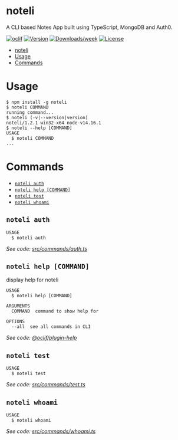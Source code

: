 # noteli

A CLI based Notes App built using TypeScript, MongoDB and Auth0.

[![oclif](https://img.shields.io/badge/cli-oclif-brightgreen.svg)](https://oclif.io)
[![Version](https://img.shields.io/npm/v/noteli.svg)](https://npmjs.org/package/noteli)
[![Downloads/week](https://img.shields.io/npm/dw/noteli.svg)](https://npmjs.org/package/noteli)
[![License](https://img.shields.io/npm/l/noteli.svg)](https://github.com/sahilpabale/noteli/blob/master/package.json)

<!-- toc -->
* [noteli](#noteli)
* [Usage](#usage)
* [Commands](#commands)
<!-- tocstop -->

# Usage

<!-- usage -->
```sh-session
$ npm install -g noteli
$ noteli COMMAND
running command...
$ noteli (-v|--version|version)
noteli/1.2.1 win32-x64 node-v14.16.1
$ noteli --help [COMMAND]
USAGE
  $ noteli COMMAND
...
```
<!-- usagestop -->

# Commands

<!-- commands -->
* [`noteli auth`](#noteli-auth)
* [`noteli help [COMMAND]`](#noteli-help-command)
* [`noteli test`](#noteli-test)
* [`noteli whoami`](#noteli-whoami)

## `noteli auth`

```
USAGE
  $ noteli auth
```

_See code: [src/commands/auth.ts](https://github.com/sahilpabale/noteli/blob/v1.2.1/src/commands/auth.ts)_

## `noteli help [COMMAND]`

display help for noteli

```
USAGE
  $ noteli help [COMMAND]

ARGUMENTS
  COMMAND  command to show help for

OPTIONS
  --all  see all commands in CLI
```

_See code: [@oclif/plugin-help](https://github.com/oclif/plugin-help/blob/v3.2.3/src/commands/help.ts)_

## `noteli test`

```
USAGE
  $ noteli test
```

_See code: [src/commands/test.ts](https://github.com/sahilpabale/noteli/blob/v1.2.1/src/commands/test.ts)_

## `noteli whoami`

```
USAGE
  $ noteli whoami
```

_See code: [src/commands/whoami.ts](https://github.com/sahilpabale/noteli/blob/v1.2.1/src/commands/whoami.ts)_
<!-- commandsstop -->
